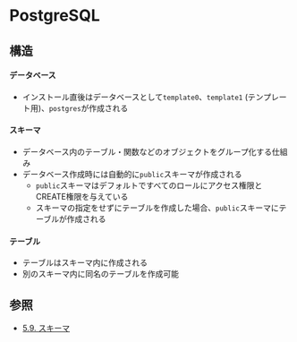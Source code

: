 # PostgreSQL
## 構造
#### データベース
- インストール直後はデータベースとして`template0`、`template1` (テンプレート用)、`postgres`が作成される

#### スキーマ
- データベース内のテーブル・関数などのオブジェクトをグループ化する仕組み
- データベース作成時には自動的に`public`スキーマが作成される
  - `public`スキーマはデフォルトですべてのロールにアクセス権限とCREATE権限を与えている
  - スキーマの指定をせずにテーブルを作成した場合、`public`スキーマにテーブルが作成される

#### テーブル
- テーブルはスキーマ内に作成される
- 別のスキーマ内に同名のテーブルを作成可能

## 参照
- [5.9. スキーマ](https://www.postgresql.jp/document/13/html/ddl-schemas.html)
